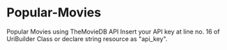 # Popular-Movies
Popular Movies using TheMovieDB API
Insert your API key at line no. 16 of UriBuilder Class or declare string resource as "api_key".
